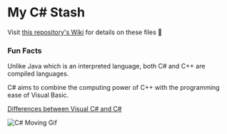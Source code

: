 # My C# Stash

Visit [this repository's Wiki](https://github.com/Bubblemelon/algorithms/wiki) for details on these files :speech_balloon:

### Fun Facts

Unlike Java which is an interpreted language, both C# and C++ are compiled languages.  

C# aims to combine the computing power of C++ with the programming ease of Visual Basic.  

[Differences between Visual C# and C#](https://softwareengineering.stackexchange.com/questions/237153/what-is-the-difference-between-c-and-visual-c)  

![C# Moving Gif](https://media.giphy.com/media/1ZsKpy8j5MlKPoLUri/giphy.gif)
